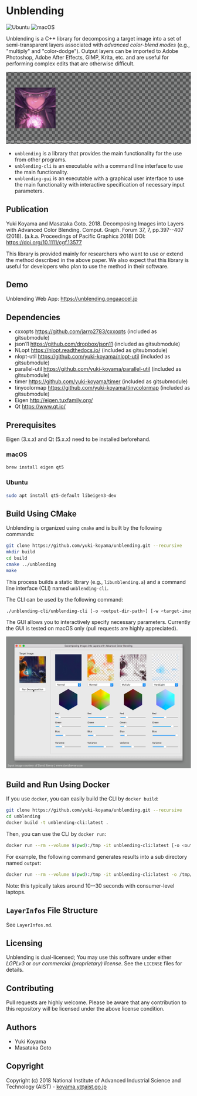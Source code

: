 # Unblending

![Ubuntu](https://github.com/yuki-koyama/unblending/workflows/Ubuntu/badge.svg)
![macOS](https://github.com/yuki-koyama/unblending/workflows/macOS/badge.svg)

Unblending is a C++ library for decomposing a target image into a set of semi-transparent layers associated with *advanced color-blend modes* (e.g., "multiply" and "color-dodge"). Output layers can be imported to Adobe Photoshop, Adobe After Effects, GIMP, Krita, etc. and are useful for performing complex edits that are otherwise difficult.

![An example of image decomposition. Input image courtesy of David Revoy.](./docs/images/teaser.gif)

- `unblending` is a library that provides the main functionality for the use from other programs.
- `unblending-cli` is an executable with a command line interface to use the main functionality.
- `unblending-gui` is an executable with a graphical user interface to use the main functionality with interactive specification of necessary input parameters.

## Publication

Yuki Koyama and Masataka Goto. 2018. Decomposing Images into Layers with Advanced Color Blending. Comput. Graph. Forum 37, 7, pp.397--407 (2018). (a.k.a. Proceedings of Pacific Graphics 2018) DOI: <https://doi.org/10.1111/cgf.13577>

This library is provided mainly for researchers who want to use or extend the method described in the above paper. We also expect that this library is useful for developers who plan to use the method in their software.

## Demo

Unblending Web App: <https://unblending.ongaaccel.jp>

## Dependencies

- cxxopts <https://github.com/jarro2783/cxxopts> (included as gitsubmodule)
- json11 <https://github.com/dropbox/json11> (included as gitsubmodule)
- NLopt <https://nlopt.readthedocs.io/> (included as gitsubmodule)
- nlopt-util <https://github.com/yuki-koyama/nlopt-util> (included as gitsubmodule)
- parallel-util <https://github.com/yuki-koyama/parallel-util> (included as gitsubmodule)
- timer <https://github.com/yuki-koyama/timer> (included as gitsubmodule)
- tinycolormap <https://github.com/yuki-koyama/tinycolormap> (included as gitsubmodule)
- Eigen <http://eigen.tuxfamily.org/>
- Qt <https://www.qt.io/>

## Prerequisites

Eigen (3.x.x) and Qt (5.x.x) need to be installed beforehand.

### macOS

```bash
brew install eigen qt5
```

### Ubuntu

```bash
sudo apt install qt5-default libeigen3-dev
```

## Build Using CMake

Unblending is organized using `cmake` and is built by the following commands:
```bash
git clone https://github.com/yuki-koyama/unblending.git --recursive
mkdir build
cd build
cmake ../unblending
make
```
This process builds a static library (e.g., `libunblending.a`) and a command line interface (CLI) named `unblending-cli`.

The CLI can be used by the following command:
```bash
./unblending-cli/unblending-cli [-o <output-dir-path>] [-w <target-image-width>] <input-image-path> <layer-infos-path>
```

The GUI allows you to interactively specify necessary parameters. Currently the GUI is tested on macOS only (pull requests are highly appreciated).

![GUI. Input image courtesy of David Revoy.](./docs/images/gui.png)

## Build and Run Using Docker

If you use `docker`, you can easily build the CLI by `docker build`:
```bash
git clone https://github.com/yuki-koyama/unblending.git --recursive
cd unblending
docker build -t unblending-cli:latest .
```

Then, you can use the CLI by `docker run`:
```bash
docker run --rm --volume $(pwd):/tmp -it unblending-cli:latest [-o <output-dir-path>] [-w <target-image-width>] <input-image-path> <layer-infos-path>
```

For example, the following command generates results into a sub directory named `output`:
```bash
docker run --rm --volume $(pwd):/tmp -it unblending-cli:latest -o /tmp/output -w 120 /tmp/examples/magic.png /tmp/examples/magic.json
```
Note: this typically takes around 10--30 seconds with consumer-level laptops.

## `LayerInfos` File Structure

See `LayerInfos.md`.

## Licensing

Unblending is dual-licensed; You may use this software under either *LGPLv3* or *our commercial (proprietary) license*. See the `LICENSE` files for details.

## Contributing

Pull requests are highly welcome. Please be aware that any contribution to this repository will be licensed under the above license condition.

## Authors

- Yuki Koyama
- Masataka Goto

## Copyright

Copyright (c) 2018 National Institute of Advanced Industrial Science and Technology (AIST) - <koyama.y@aist.go.jp>
